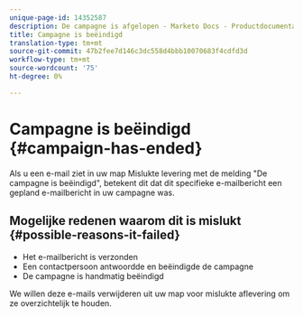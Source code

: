 ```yaml
---
unique-page-id: 14352587
description: De campagne is afgelopen - Marketo Docs - Productdocumentatie
title: Campagne is beëindigd
translation-type: tm+mt
source-git-commit: 47b2fee7d146c3dc558d4bbb10070683f4cdfd3d
workflow-type: tm+mt
source-wordcount: '75'
ht-degree: 0%

---
```



# Campagne is beëindigd {#campaign-has-ended}

Als u een e-mail ziet in uw map Mislukte levering met de melding &quot;De campagne is beëindigd&quot;, betekent dit dat dit specifieke e-mailbericht een gepland e-mailbericht in uw campagne was.

## Mogelijke redenen waarom dit is mislukt {#possible-reasons-it-failed}

* Het e-mailbericht is verzonden
* Een contactpersoon antwoordde en beëindigde de campagne
* De campagne is handmatig beëindigd

We willen deze e-mails verwijderen uit uw map voor mislukte aflevering om ze overzichtelijk te houden.
